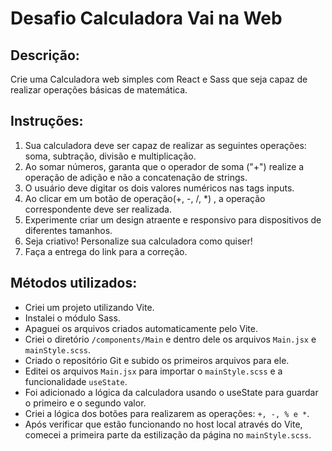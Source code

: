 # Desafio Calculadora Vai na Web

## Descrição:

Crie uma Calculadora web simples com React e Sass que seja capaz de realizar operações básicas de matemática.

## Instruções:

1. Sua calculadora deve ser capaz de realizar as seguintes operações: soma, subtração, divisão e multiplicação.
2. Ao somar números, garanta que o operador de soma ("+") realize a operação de adição e não a concatenação de strings.
3. O usuário deve  digitar os dois valores numéricos nas tags inputs.
4. Ao clicar em um botão de operação(+, -, /, *) , a operação correspondente deve ser realizada.
5. Experimente criar um design atraente e responsivo para dispositivos de diferentes tamanhos.
6. Seja criativo! Personalize sua calculadora como quiser!
7. Faça a entrega do link para a correção.

## Métodos utilizados:

- Criei um projeto utilizando Vite.
- Instalei o módulo Sass.
- Apaguei os arquivos criados automaticamente pelo Vite.
- Criei o diretório `/components/Main` e dentro dele os arquivos `Main.jsx` e `mainStyle.scss`.
- Criado o repositório Git e subido os primeiros arquivos para ele.
- Editei os arquivos `Main.jsx` para importar o `mainStyle.scss` e a funcionalidade `useState`.
- Foi adicionado a lógica da calculadora usando o useState para guardar o primeiro e o segundo valor. 
- Criei a lógica dos botões para realizarem as operações: `+, -, % e *`.
- Após verificar que estão funcionando no host local através do Vite, comecei a primeira parte da estilização da página no `mainStyle.scss`.
